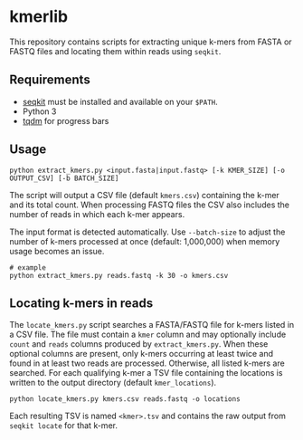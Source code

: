 # kmerlib

This repository contains scripts for extracting unique k-mers from
FASTA or FASTQ files and locating them within reads using `seqkit`.

## Requirements

- [seqkit](https://bioinf.shenwei.me/seqkit/) must be installed and available
  on your `$PATH`.
- Python 3
- [tqdm](https://tqdm.github.io/) for progress bars

## Usage

```
python extract_kmers.py <input.fasta|input.fastq> [-k KMER_SIZE] [-o OUTPUT_CSV] [-b BATCH_SIZE]
```

The script will output a CSV file (default `kmers.csv`) containing the k-mer and
its total count. When processing FASTQ files the CSV also includes the number of
reads in which each k-mer appears.

The input format is detected automatically. Use `--batch-size` to adjust
the number of k-mers processed at once (default: 1,000,000) when memory
usage becomes an issue.

```
# example
python extract_kmers.py reads.fastq -k 30 -o kmers.csv
```


## Locating k-mers in reads

The `locate_kmers.py` script searches a FASTA/FASTQ file for k-mers listed in a CSV file. The file must contain a `kmer` column and may optionally include `count` and `reads` columns produced by `extract_kmers.py`.
When these optional columns are present, only k-mers occurring at least twice and found in at least two reads are processed. Otherwise, all listed k-mers are searched.
For each qualifying k-mer a TSV file containing the locations is written to the output directory (default `kmer_locations`).

```
python locate_kmers.py kmers.csv reads.fastq -o locations
```

Each resulting TSV is named `<kmer>.tsv` and contains the raw output from `seqkit locate` for that k-mer.
